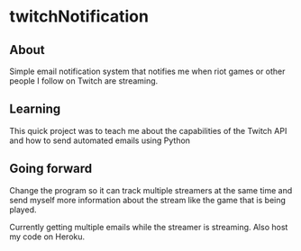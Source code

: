 # twitchNotification

## About 
Simple email notification system that notifies me when riot games or other people I follow on Twitch are streaming. 

## Learning 
This quick project was to teach me about the capabilities of the Twitch API and how to send automated emails using Python

## Going forward
Change the program so it can track multiple streamers at the same time and send myself more information about the stream like the game that is being played.

Currently getting multiple emails while the streamer is streaming. Also host my code on Heroku.
